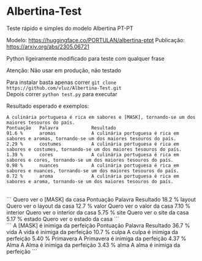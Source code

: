 # Albertina-Test
Teste rápido e simples do modelo Albertina PT-PT

Modelo: https://huggingface.co/PORTULAN/albertina-ptpt
Publicação: https://arxiv.org/abs/2305.06721

Python ligeiramente modificado para teste com qualquer frase

Atenção: Não usar em produção, não testado

Para instalar basta apenas correr `git clone https://github.com/vluz/Albertina-Test.git`
<br>
Depois correr `python test.py` para executar

Resultado esperado e exemplos:

```
A culinária portuguesa é rica em sabores e [MASK], tornando-se um dos maiores tesouros do país.
Pontuação   Palavra            Resultado
91.6 %      aromas             A culinária portuguesa é rica em sabores e aromas, tornando-se um dos maiores tesouros do país.
2.29 %      costumes           A culinária portuguesa é rica em sabores e costumes, tornando-se um dos maiores tesouros do país.
1.39 %      cores              A culinária portuguesa é rica em sabores e cores, tornando-se um dos maiores tesouros do país.
0.98 %      nuances            A culinária portuguesa é rica em sabores e nuances, tornando-se um dos maiores tesouros do país.
0.72 %      aroma              A culinária portuguesa é rica em sabores e aroma, tornando-se um dos maiores tesouros do país.
```
<br>
```
Quero ver o [MASK] da casa
Pontuação   Palavra            Resultado
18.2 %      layout             Quero ver o layout da casa
12.7 %      valor              Quero ver o valor da casa
7.10 %      interior           Quero ver o interior da casa
5.75 %      site               Quero ver o site da casa
5.17 %      estado             Quero ver o estado da casa
```
<br>
```
A [MASK] é inimiga da perfeição
Pontuação   Palavra            Resultado
36.7 %      vida               A vida é inimiga da perfeição
10.7 %      culpa              A culpa é inimiga da perfeição
5.40 %      Primavera          A Primavera é inimiga da perfeição
4.37 %      Alma               A Alma é inimiga da perfeição
3.43 %      alma               A alma é inimiga da perfeição
```
